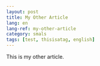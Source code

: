 ```yaml
---
layout: post
title: My Other Article
lang: en
lang-ref: my-other-article
category: smals
tags: [test, thisisatag, english]
---
```


This is my other article.
